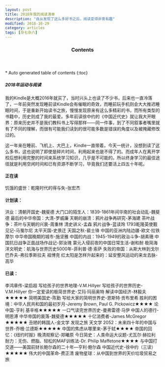 ```yaml
---
layout: post
title: 2018年我的阅读清单
description: "自从发现了这么多好书之后，阅读变得非常有趣"
modified: 2018-10-29
category: articles
tags: [杂七杂八]
---
```


<section id="table-of-contents" class="toc">
  <header>
    <h3>Contents</h3>
  </header>
<div id="drawer" markdown="1">
*  Auto generated table of contents
{:toc}
</div>
</section><!-- /#table-of-contents -->


##### 2018年运动与阅读
我的Kindle是大概2016年就买了，当时兴头上也读了不少书，后来也一直冷落了，一年前突然发现睡前读Kindle会有催眠的奇效，而睡前玩手机则会大大推迟睡眠时间，于是重新开始读书之旅，慢慢发现原来有这么多精彩的书，而所有类型的书籍中，历史则成了我的最爱。多年前读徐中约的《中国近代史》就让我大开眼界：原来历史并不是我们教科书上写得那样——同一件事，到了不同叙事者嘴里就有了不同的理解，而很有可能我们读到的很可能多数是错误的角度以及被掩藏修改过的。

这一年来在睡前、飞机上、大巴上，Kindle一直带着，今天一统计，没想到读了这么多书，这也说明了即使是碎片时间，利用起来也是不得了的。而成年人在离开学校后想利用完整的时间来系统学习知识，几乎是不可能的。所以终身学习的最佳途径就是利用空闲时间和已有资源不断学习，毕竟我们还要活上四五十年呢。

#### 正在读
饥饿的盛世：乾隆时代的得与失-张宏杰

#### 计划读：
洪业：清朝开国史-魏斐德
大门口的陌生人：1839-1861年间华南的社会动乱-魏斐德
最后的中华帝国：大清-罗威廉
天朝的崩溃：鸦片战争再研究-茅海建
茶叶战争：茶叶与天朝的兴衰-周重林
清史讲义-孟森
鸦片战争-蓝读玲
1793乾隆英使觐见记-马戛尔尼
太平天国-史景迁
天国之秋-裴士锋
中国的亚洲内陆边疆-欧文·拉铁摩尔
中华帝国晚期的城市-施坚雅 
中国的内战：1945-1949的政治斗争-胡素珊
中国抗日战争正面战场作战记-郭汝瑰
蒙元入侵前夜的中国日常生活-谢和耐
极简海洋文明史：航海与世界历史5000年-菲利普·德·索萨
失败的帝国：从斯大林到戈尔巴乔夫-弗拉季斯拉夫 祖博克
红太阳是怎样升起来的：延安整风运动的来龙去脉-高华

#### 已读：
李鸿章传-梁启超
写给孩子的世界地理-V.M.Hillyer
写给孩子的世界历史-V.M.Hillyer
你一定爱读的极简世界史-艾玛·玛丽奥特
解读中国经济-林毅夫★★★★★
简明美国史-陈勤
写给大家的简明世界史-恩斯特·贡布里希
胜利的困境：中华人民共和国的最初岁月-Jeremy Brown, Paul G. Pickowicz★★★★
论中国-亨利 基辛格★★★★★
一口气读完世界历史-曼弗雷德·马伊
中国人的德行-明恩溥
中华帝国的衰落-魏斐德★★★★★
十亿消费者-James McGregor ★★★★★
丑陋的韩国人-金文学
发现之旅 天文学
2052：未来四十年的中国与世界-乔根·兰德斯★★★★★
中国的焦虑从哪里来-茅于轼★★★★
帝国的回忆：《纽约时报》晚清观察记-郑曦原
今日简史：人类命运大议题-尤瓦尔·赫拉利
耐力：无伤、燃脂、轻松的MAF训练法-Dr. Philip Maffetone★★★★
与中国打交道——美国前财长鲍尔森的二十年—亨利·鲍尔森
中国近代史-徐中约（三读）★★★★★
伟大的中国革命-费正清
废物星球：从中国到世界的天价垃圾贸易之旅
